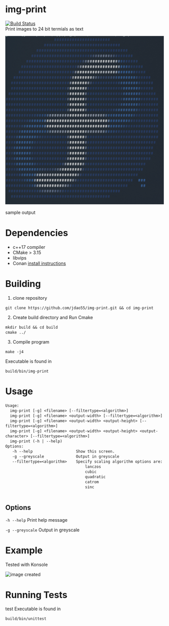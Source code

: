 # img-print
[![Build Status](https://travis-ci.org/jdao55/img-print.svg?branch=libvips-backend)](https://travis-ci.org/jdao55/img-print)   
Print images to 24 bit termials as text

 
![image created](sample_ouput.png?raw=true "") 
 
sample output
# Dependencies
- c++17 compiler
- CMake > 3.15
- libvips
- Conan [install instructions](https://docs.conan.io/en/latest/installation.html)

# Building
1. clone repository 
```
git clone https://github.com/jdao55/img-print.git && cd img-print
```
2. Create build directory and Run Cmake
```
mkdir build && cd build
cmake ../ 
```
3. Compile program
```
make -j4
```
Executable is found in 
```
build/bin/img-print
```
# Usage 
```
Usage:
  img-print [-g] <filename> [--filtertype=<algorithm>]
  img-print [-g] <filename> <output-width> [--filtertype=<algorithm>]
  img-print [-g] <filename> <output-width> <output-height> [--filtertype=<algorithm>]
  img-print [-g] <filename> <output-width> <output-height> <output-character> [--filtertype=<algorithm>]
  img-print (-h | --help)
Options:
   -h --help                   Show this screen.
   -g --greyscale              Output in greyscale
   --filtertype=<algorithm>    Specify scaling algorithm options are:
                                   lanczos
                                   cubic
                                   quadratic
                                   catrom
                                   sinc
                   
```

## Options
```-h --help```        Print help message 
 
```-g --greyscale```   Output in greyscale
# Example
Tested with Konsole
 
![image created](example.png?raw=true "") 

# Running Tests
test Executable is found in 
```
build/bin/unittest
```
